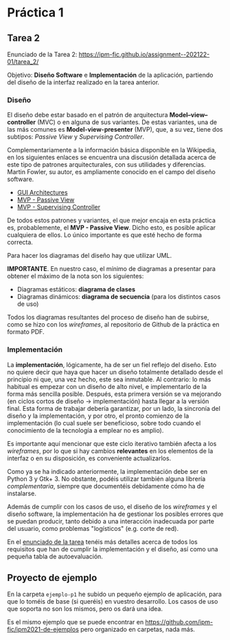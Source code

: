 # Práctica 1

## Tarea 2

Enunciado de la Tarea 2: <https://ipm-fic.github.io/assignment--202122-01/tarea_2/>

Objetivo: **Diseño Software** e **Implementación** de la aplicación, partiendo del diseño de la interfaz realizado en la tarea anterior.

### Diseño

El diseño debe estar basado en el patrón de arquitectura **Model–view–controller** (MVC) o en alguna de sus variantes. De estas variantes, una de las más comunes es **Model-view-presenter** (MVP), que, a su vez, tiene dos subtipos: _Passive View_ y _Supervising Controller_.

Complementariamente a la información básica disponible en la Wikipedia, en los siguientes enlaces se encuentra una discusión detallada acerca de este tipo de patrones arquitecturales, con sus utilidades y diferencias. Martin Fowler, su autor, es ampliamente conocido en el campo del diseño software.

* [GUI Architectures](https://martinfowler.com/eaaDev/uiArchs.html)
* [MVP - Passive View](https://martinfowler.com/eaaDev/PassiveScreen.html)
* [MVP - Supervising Controller](https://martinfowler.com/eaaDev/SupervisingPresenter.html)


De todos estos patrones y variantes, el que mejor encaja en esta práctica es, probablemente, el **MVP - Passive View**. Dicho esto, es posible aplicar cualquiera de ellos. Lo único importante es que esté hecho de forma correcta.

Para hacer los diagramas del diseño hay que utilizar UML.

**IMPORTANTE**. En nuestro caso, el mínimo de diagramas a presentar para obtener el máximo de la nota son los siguientes:
- Diagramas estáticos: **diagrama de clases**
- Diagramas dinámicos: **diagrama de secuencia** (para los distintos casos de uso)

Todos los diagramas resultantes del proceso de diseño han de subirse, como se hizo con los _wireframes_, al repositorio de Github de la práctica en formato PDF.


### Implementación

La **implementación**, lógicamente, ha de ser un fiel reflejo del diseño. Esto no quiere decir que haya que hacer un diseño totalmente detallado desde el principio ni que, una vez hecho, este sea inmutable. Al contrario: lo más habitual es empezar con un diseño de alto nivel, e implementarlo de la forma más sencilla posible. Después, esta primera versión se va mejorando (en ciclos cortos de diseño &rarr; implementación) hasta llegar a la versión final. Esta forma de trabajar debería garantizar, por un lado, la sincronía del diseño y la implementación, y por otro, el pronto comienzo de la implementación (lo cual suele ser beneficioso, sobre todo cuando el conocimiento de la tecnología a emplear no es amplio).

Es importante aquí mencionar que este ciclo iterativo también afecta a los _wireframes_, por lo que si hay cambios **relevantes** en los elementos de la interfaz o en su disposición, es conveniente actualizarlos.

Como ya se ha indicado anteriormente, la implementación debe ser en Python 3 y Gtk+ 3. No obstante, podéis utilizar también alguna librería _complementaria_, siempre que documentéis debidamente cómo ha de instalarse.

Además de cumplir con los casos de uso, el diseño de los _wireframes_ y el diseño software, la implementación ha de gestionar los posibles errores que se puedan producir, tanto debido a una interacción inadecuada por parte del usuario, como problemas "logísticos" (e.g. corte de red).

En el [enunciado de la tarea](https://ipm-fic.github.io/assignment--202122-01/tarea_2/) tenéis más detalles acerca de todos los requisitos que han de cumplir la implementación y el diseño, así como una pequeña tabla de autoevaluación.


## Proyecto de ejemplo

En la carpeta `ejemplo-p1` he subido un pequeño ejemplo de aplicación, para que lo toméis de base (si queréis) en vuestro desarrollo. Los casos de uso que soporta no son los mismos, pero os dará una idea.

Es el mismo ejemplo que se puede encontrar en <https://github.com/ipm-fic/ipm2021-de-ejemplos> pero organizado en carpetas, nada más.
